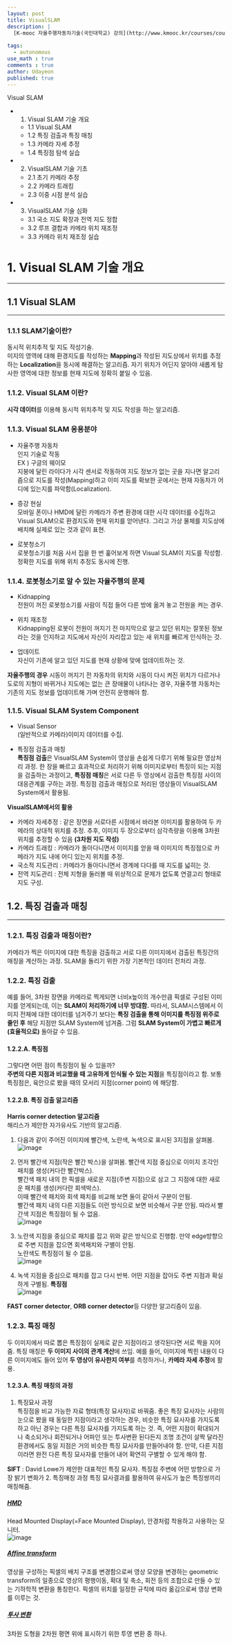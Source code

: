 ```yaml
---
layout: post
title: VisualSLAM
description: |
  [K-mooc 자율주행자동차기술(국민대학교) 강의](http://www.kmooc.kr/courses/course-v1:KMUk+CK-KMUK_02+2021_1/course/)
  
tags:
  - autonomous
use_math : true
comments : true
author: Udayeon
published: true
---
```


Visual SLAM

* 1. Visual SLAM 기술 개요
  * 1.1 Visual SLAM
  * 1.2 특징 검출과 특징 매칭
  * 1.3 카메라 자세 추정
  * 1.4 특징점 탐색 실습
* 2. VisualSLAM 기술 기초
  * 2.1 초기 카메라 추정
  * 2.2 카메라 트래킹
  * 2.3 이중 시점 분석 실습
* 3. VisualSLAM 기술 심화
  * 3.1 국소 지도 확장과 전역 지도 정합
  * 3.2 루프 결합과 카메라 위치 재조정
  * 3.3 카메라 위치 재조정 실습
 
 
# 1. Visual SLAM 기술 개요
* * *

## 1.1 Visual SLAM
* * *

### 1.1.1 SLAM기술이란?
동시적 위치추적 및 지도 작성기술.   
미지의 영역에 대해 환경지도를 작성하는 **Mapping**과 작성된 지도상에서 위치를 추정하는 **Localization**을 동시에 해결하는 알고리즘.
자기 위치가 어딘지 알아야 새롭게 탐사한 영역에 대한 정보를 현재 지도에 정확히 붙일 수 있음.

### 1.1.2. Visual SLAM 이란?
**시각 데이터**를 이용해 동시적 위치추적 및 지도 작성을 하는 알고리즘.

### 1.1.3. Visual SLAM 응용분야
* 자율주행 자동차   
인지 기술로 작동   
EX ) 구글의 웨이모   
지붕에 달린 라이다가 시각 센서로 작동하여 지도 정보가 없는 곳을 지나면 알고리즘으로 지도를 작성(Mapping)하고 이미 지도를 확보한 곳에서는
현재 자동차가 어디에 있는지를 파악함(Localization).   
   
* 증강 현실   
모바일 폰이나 HMD에 달린 카메라가 주변 환경에 대한 시각 데이터를 수집하고 Visual SLAM으로 환경지도와 현재 위치를 얻어낸다. 
그리고 가상 물체를 지도상에 배치해 실제로 있는 것과 같이 표현.   
   
* 로봇청소기   
로봇청소기를 처음 사서 집을 한 번 훑어보게 하면 Visual SLAM이 지도를 작성함. 정확한 지도를 위해 위치 추정도 동시에 진행.   
      
### 1.1.4. 로봇청소기로 알 수 있는 자율주행의 문제   
* Kidnapping   
전원이 꺼진 로봇청소기를 사람이 직접 들어 다른 방에 옮겨 놓고 전원을 켜는 경우.   

* 위치 재조정   
Kidnapping된 로봇이 전원이 꺼지기 전 마지막으로 알고 있던 위치는 잘못된 정보라는 것을 인지하고 지도에서 자신이 자리잡고 있는 새 위치를 빠르게 인식하는 것.   
   
* 업데이트    
자신이 기존에 알고 있던 지도를 현재 상황에 맞에 업데이트하는 것.   
   
**자율주행의 경우** 시동이 꺼지기 전 자동차의 위치와 시동이 다시 켜진 위치가 다르거나 도로의 지형이 바뀌거나 지도에는 없는 큰 
장애물이 나타나는 경우, 자율주행 자동차는 기존의 지도 정보를 업데이트해 가며 안전히 운행해야 함.   

### 1.1.5. Visual SLAM System Component   
* Visual Sensor   
(일반적으로 카메라)이미지 데이터를 수집.   
   
* 특징점 검출과 매칭   
**특징점 검출**은 VisualSLAM System이 영상을 손쉽게 다루기 위해 필요한 영상처리 과정. 한 장을 빠르고 효과적으로 처리하기 위해 
이미지로부터 특징이 되는 지점을 검출하는 과정이고, **특징점 매칭**은  서로 다른 두 영상에서 검출한 특징점 사이의 대응관계를 구하는 과정. 
특징점 검출과 매칭으로 처리된 영상들이 VisualSLAM System에서 활용됨.   
   
**VisualSLAM에서의 활용**    
  - 카메라 자세추정 : 같은 장면을 서로다른 시점에서 바라본 이미지를 활용하여 두 카메라의 상대적 위치를 추정. 추후, 이미지 두 장으로부터 
   삼각측량을 이용해 3차원 위치를 추정할 수 있음 **(3차원 지도 작성)**   
  - 카메라 트래킹 : 카메라가 돌아다니면서 이미지를 얻을 때 이미지의 특징점으로 카메라가 지도 내에 어디 있는지 위치를 추정.   
  - 국소적 지도관리 : 카메라가 돌아다니면서 경계에 다다를 때 지도를 넓히는 것.   
  - 전역 지도관리 : 전체 지형을 둘러볼 때 위상적으로 문제가 없도록 연결고리 형태로 지도 구성.


## 1.2. 특징 검출과 매칭
* * *

### 1.2.1. 특징 검출과 매칭이란?
카메라가 찍은 이미지에 대한 특징을 검출하고 서로 다른 이미지에서 검출된 특징간의 매칭을 계산하는 과정. SLAM을 돌리기 위한 가장
기본적인 데이터 전처리 과정. 

### 1.2.2. 특징 검출
예를 들어, 3차원 장면을 카메라로 찍게되면 너비x높이의 개수만큼 픽셀로 구성된 이미지를 얻게되는데, 이는 **SLAM이 처리하기에 너무 방대함.** 
따라서, SLAM시스템에서 이미지 전체에 대한 데이터를 넘겨주기 보다는 **특징 검출을 통해 이미지를 특징점 위주로 줄인 후** 해당 지점만 SLAM System에 넘겨줌. 그럼 **SLAM System이 가볍고 빠르게(효율적으로)** 돌아갈 수 있음.   

#### 1.2.2.A. 특징점
그렇다면 어떤 점이 특징점이 될 수 있을까?   
**주변의 다른 지점과 비교했을 때 고유하게 인식될 수 있는 지점**을 특징점이라고 함. 보통 특징점은, 육안으로 봤을 때의 모서리 지점(corner point)
에 해당함.   

#### 1.2.2.B. 특징 검출 알고리즘
**Harris corner detection 알고리즘**   
해리스가 제안한 자가유사도 기반의 알고리즘.
1. 다음과 같이 주어진 이미지에 빨간색, 노란색, 녹색으로 표시된 3지점을 살펴봄.   
![image](https://user-images.githubusercontent.com/69246778/126956046-d5156937-f841-447a-8894-ec1034d6dfb3.png)   
   
2. 먼저 빨간색 지점(작은 빨간 박스)을 살펴봄. 빨간색 지점 중심으로 이미지 조각인 패치를 생성(커다란 빨간박스).   
빨간색 패치 내의 한 픽셀을 새로운 지점(주변 지점)으로 삼고 그 지점에 대한 새로운 패치를 생성(커다란 회색박스).   
이때 빨간색 패치와 회색 패치를 비교해 보면 둘이 같아서 구분이 안됨.   
빨간색 패치 내의 다른 지점들도 이런 방식으로 보면 비슷해서 구분 안됨. 따라서 빨간색 지점은 특징점이 될 수 없음.   
![image](https://user-images.githubusercontent.com/69246778/126956090-5c2dea15-f6e3-4a31-9cc7-e20e8f1be531.png)   
   
3. 노란색 지점을 중심으로 패치를 잡고 위와 같은 방식으로 진행함. 만약 edge방향으로 주변 지점을 잡으면 회색패치와 구별이 안됨.   
노란색도 특징점이 될 수 없음.   
![image](https://user-images.githubusercontent.com/69246778/126956123-348a6c47-3473-4639-b950-ba3dfb952e29.png)   

4. 녹색 지점을 중심으로 패치를 잡고 다시 반복. 어떤 지점을 잡아도 주변 지점과 확실하게 구별됨. **특징점**   
![image](https://user-images.githubusercontent.com/69246778/126956171-c0e65828-c76f-47c8-bd24-f091f2275272.png)   
   
**FAST corner detector**, **ORB corner detector**등 다양한 알고리즘이 있음.

### 1.2.3. 특징 매칭
두 이미지에서 따로 뽑은 특징점이 실제로 같은 지점이라고 생각된다면 서로 짝을 지어줌. 특징 매칭은 **두 이미지 사이의 관계 계산**에 쓰임. 
예를 들어, 이미지에 찍힌 내용이 다른 이미지에도 들어 있어 **두 영상이 유사한지 여부**를 측정하거나, **카메라 자세 추정**에 활용.

#### 1.2.3.A. 특징 매칭의 과정
1. 특징묘사 과정   
특징점을 비교 가능한 자료 형태(특징 묘사자)로 바꿔줌. 좋은 특징 묘사자는 사람의 눈으로 봤을 때 동일한 지점이라고 생각하는 경우,
비슷한 특징 묘사자를 가지도록 하고 아닌 경우는 다른 특징 묘사자를 가지도록 하는 것. 즉, 어떤 지점이 확대되거나 축소되거나 회전되거나
어파인 또는 투사변환 된다든지 조명 조건이 살짝 달라진 환경에서도 동일 지점은 거의 비슷한 특징 묘사자를 만들어내야 함. 만약, 다른 지점이라면
완전 다른 특징 묘사자를 만들어 내어 확연히 구별할 수 있게 해야 함.   
   
**SIFT** : David Lowe가 제안한 대표적인 특징 묘사자. 특징점 주변에 어떤 방향으로 가장 밝기 변화가 
2. 특징매칭 과정
특징 묘사결과를 활용하여 유사도가 높은 특징쌍끼리 매칭해줌.



##### [HMD](https://terms.naver.com/entry.naver?docId=3586641&cid=59277&categoryId=59278)
Head Mounted Display(=Face Mounted Display), 안경처럼 착용하고 사용하는 모니터.   
![image](https://user-images.githubusercontent.com/69246778/126945688-4e7cd9fb-8667-4994-be55-bac3893eced5.png)

##### [Affine transform](https://wiserloner.tistory.com/849)
영상을 구성하는 픽셀의 배치 구조를 변경함으로써 영상 모양을 변경하는 geometric transform의 일종으로 영상의 평행이동, 확대 및 축소,
회전 등의 조합으로 만들 수 있는 기하학적 변환을 통칭한다. 픽셀의 위치를 일정한 규칙에 따라 옮김으로써 영상 변화를 이루는 것.

##### [투사 변환](https://wordrow.kr/%EC%9D%98%EB%AF%B8/%ED%88%AC%EC%82%AC%20%EB%B3%80%ED%99%98/)
3차원 도형을 2차원 평면 위에 표시하기 위한 투영 변환 중 하나. 
